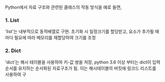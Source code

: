 Python에서 자료 구조와 관련된 클래스의 작동 방식을 예로 들면, 
### 1. List
'list'는 내부적으로 동적배열로 구현. 초기화 시 일정크기를 할당받고, 요소가 추가될 때마다 필요에 따라 메모리를 재할당하여 크기를 조정
### 2. Dict
'dict'는 해시 테이블을 사용하여 키-값 쌍을 저장, python 3.6 이상 부터는 dict이 입력 순서를 유지하는 순서화된 자료구조가 됨. 이는 해시테이블의 버킷에 링크드 리스트를 사용하여 구
